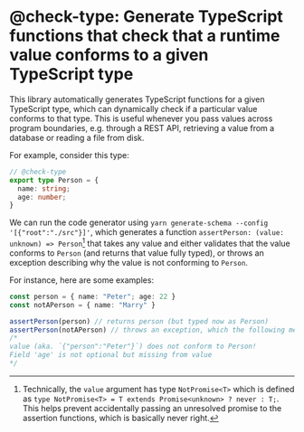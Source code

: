 
# @check-type: Generate TypeScript functions that check that a runtime value conforms to a given TypeScript type

This library automatically generates TypeScript functions for a given TypeScript type,
which can dynamically check if a particular value conforms to that type. This is useful whenever you pass values across program boundaries, e.g. through a REST API, retrieving a value from a database or reading a file from disk.

For example, consider this type:

```TypeScript
// @check-type
export type Person = {
  name: string;
  age: number;
}
```

We can run the code generator using `yarn generate-schema --config '[{"root":"./src"}]'`, which generates a function `assertPerson: (value: unknown) => Person`[^1] that takes any value and either validates that the value conforms to `Person` (and returns that value fully typed), or throws an exception describing why the value is not conforming to `Person`.

For instance, here are some examples:

```TypeScript
const person = { name: "Peter"; age: 22 }
const notAPerson = { name: "Marry" }

assertPerson(person) // returns person (but typed now as Person)
assertPerson(notAPerson) // throws an exception, which the following message:
/*
value (aka. `{"person":"Peter"}`) does not conform to Person!
Field 'age' is not optional but missing from value
*/
```





[^1]: Technically, the `value` argument has type `NotPromise<T>` which is defined as `type NotPromise<T> = T extends Promise<unknown> ? never : T;`. This helps prevent accidentally passing an unresolved promise to the assertion functions, which is basically never right.